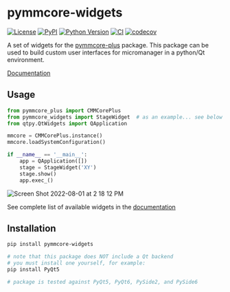 # pymmcore-widgets

[![License](https://img.shields.io/pypi/l/pymmcore-widgets.svg?color=green)](https://github.com/pymmcore-plus/pymmcore-widgets/raw/main/LICENSE)
[![PyPI](https://img.shields.io/pypi/v/pymmcore-widgets.svg?color=green)](https://pypi.org/project/pymmcore-widgets)
[![Python Version](https://img.shields.io/pypi/pyversions/pymmcore-widgets.svg?color=green)](https://python.org)
[![CI](https://github.com/pymmcore-plus/pymmcore-widgets/actions/workflows/ci.yml/badge.svg)](https://github.com/pymmcore-plus/pymmcore-widgets/actions/workflows/ci.yml)
[![codecov](https://codecov.io/gh/pymmcore-plus/pymmcore-widgets/branch/main/graph/badge.svg)](https://codecov.io/gh/pymmcore-plus/pymmcore-widgets)

A set of widgets for the [pymmcore-plus](https://github.com/pymmcore-plus/pymmcore-plus) package.
This package can be used to build custom user interfaces for micromanager in a python/Qt environment.

[Documentation](https://pymmcore-plus.github.io/pymmcore-widgets)

## Usage

```python
from pymmcore_plus import CMMCorePlus
from pymmcore_widgets import StageWidget  # as an example... see below
from qtpy.QtWidgets import QApplication

mmcore = CMMCorePlus.instance()
mmcore.loadSystemConfiguration()

if __name__ == '__main__':
    app = QApplication([])
    stage = StageWidget('XY')
    stage.show()
    app.exec_()
```

![Screen Shot 2022-08-01 at 2 18 12 PM](https://user-images.githubusercontent.com/1609449/182217639-7f52a217-16f6-416a-a54f-2db63b7165c5.png)


See complete list of available widgets in the [documentation](https://pymmcore-plus.github.io/pymmcore-widgets/#widgets)


## Installation

```sh
pip install pymmcore-widgets

# note that this package does NOT include a Qt backend
# you must install one yourself, for example:
pip install PyQt5

# package is tested against PyQt5, PyQt6, PySide2, and PySide6
```
